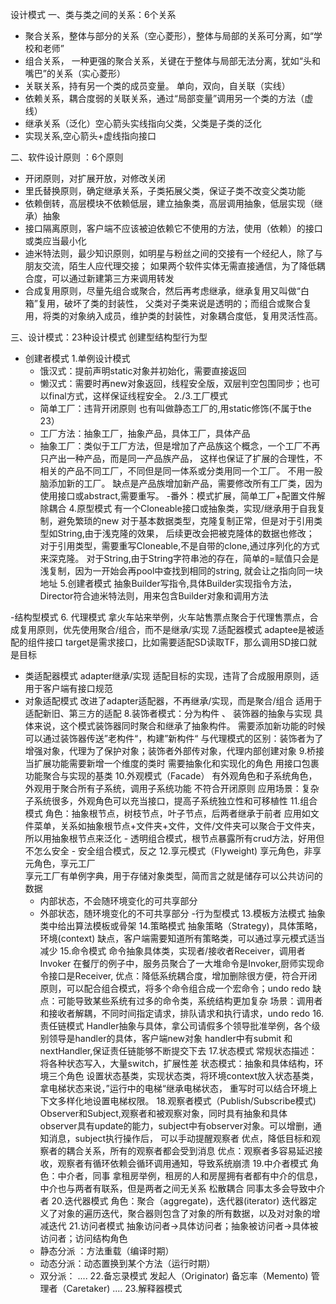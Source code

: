 设计模式
一、类与类之间的关系：6个关系
 - 聚合关系，整体与部分的关系（空心菱形），整体与局部的关系可分离，如“学校和老师”
 - 组合关系， 一种更强的聚合关系，关键在于整体与局部无法分离，犹如“头和嘴巴”的关系（实心菱形）
 - 关联关系，持有另一个类的成员变量。  单向，双向，自关联（实线）
 - 依赖关系，耦合度弱的关联关系，通过“局部变量”调用另一个类的方法（虚线）
 - 继承关系（泛化）空心箭头实线指向父类，父类是子类的泛化
 - 实现关系,空心箭头+虚线指向接口

二、软件设计原则 ：6个原则
 - 开闭原则，对扩展开放，对修改关闭
 - 里氏替换原则，确定继承关系，子类拓展父类，保证子类不改变父类功能
 - 依赖倒转，高层模块不依赖低层，建立抽象类，高层调用抽象，低层实现（继承）抽象
 - 接口隔离原则，客户端不应该被迫依赖它不使用的方法，使用（依赖）的接口或类应当最小化
 - 迪米特法则，最少知识原则，如明星与粉丝之间的交接有一个经纪人，除了与朋友交流，陌生人应代理交接；
   如果两个软件实体无需直接通信，为了降低耦合度，可以通过新建第三方来调用转发
 - 合成复用原则，尽量先组合或聚合，然后再考虑继承，继承复用又叫做“白箱”复用，破坏了类的封装性，
   父类对子类来说是透明的；而组合或聚合复用，将类的对象纳入成员，维护类的封装性，对象耦合度低，复用灵活性高。

三、设计模式：23种设计模式
创建型结构型行为型
- 创建者模式
  1.单例设计模式
   - 饿汉式：提前声明static对象并初始化，需要直接返回
   - 懒汉式：需要时再new对象返回，线程安全版，双层判空包围同步；也可以final方式，这样保证线程安全。
   2./3.工厂模式
   - 简单工厂：违背开闭原则  也有叫做静态工厂的,用static修饰(不属于the 23）
   - 工厂方法：抽象工厂，抽象产品，具体工厂，具体产品
   - 抽象工厂：类似于工厂方法，但是增加了产品族这个概念，一个工厂不再只产出一种产品，而是同一产品族产品，
    这样也保证了扩展的合理性，不相关的产品不同工厂，不同但是同一体系或分类用同一个工厂。
    不用一股脑添加新的工厂。
    缺点是产品族增加新产品，需要修改所有工厂类，因为使用接口或abstract,需要重写。
    -番外：模式扩展，简单工厂+配置文件解除耦合
   4.原型模式
   有一个Cloneable接口或抽象类，实现/继承用于自我复制，避免繁琐的new
   对于基本数据类型，克隆复制正常，但是对于引用类型如String,由于浅克隆的效果，
   后续更改会把被克隆体的数据也修改；
   对于引用类型，需要重写Cloneable,不是自带的clone,通过序列化的方式来深克隆。
   对于String,由于String字符串池的存在，简单的=赋值只会是浅复制，因为一开始会再pool中查找到相同的string,
   就会让之指向同一块地址
   5.创建者模式
   抽象Builder写指令,具体Builder实现指令方法，Director符合迪米特法则，用来包含Builder对象和调用方法

-结构型模式
   6. 代理模式
   拿火车站来举例，火车站售票点聚合于代理售票点，合成复用原则，优先使用聚合/组合，而不是继承/实现
   7.适配器模式
      adaptee是被适配的组件接口
      target是需求接口，比如需要适配SD读取TF，那么调用SD接口就是目标
   - 类适配器模式
    adapter继承/实现 适配目标的实现，违背了合成服用原则，适用于客户端有接口规范
   - 对象适配模式
    改进了adapter适配器，不再继承/实现，而是聚合/组合
    适用于适配新旧、第三方的适配
    8.装饰者模式：分为构件 、 装饰器的抽象与实现
    具体来说，这个模式装饰器同时聚合和继承了抽象构件。
    需要添加新功能的时候可以通过装饰器传送”老构件“，构建”新构件“
    与代理模式的区别：装饰者为了增强对象，代理为了保护对象；装饰者外部传对象，代理内部创建对象
    9.桥接
    当扩展功能需要新增一个维度的类时
    需要抽象化和实现化的角色
    用接口包裹功能聚合与实现的基类
   10.外观模式（Facade）
    有外观角色和子系统角色，外观用于聚合所有子系统，调用子系统功能
    不符合开闭原则
    应用场景：复杂子系统很多，外观角色可以充当接口，提高子系统独立性和可移植性
   11.组合模式
    角色：抽象根节点，树枝节点，叶子节点，后两者继承于前者
    应用如文件菜单，关系如抽象根节点+文件夹+文件，文件/文件夹可以聚合于文件夹，所以用抽象根节点来泛化
    - 透明组合模式，根节点暴露所有crud方法，好用但不怎么安全
    - 安全组合模式，反之
    12.享元模式（Flyweight)
     享元角色，非享元角色，享元工厂  
     享元工厂有单例字典，用于存储对象类型，简而言之就是储存可以公共访问的数据
     - 内部状态，不会随环境变化的可共享部分
     - 外部状态，随环境变化的不可共享部分
-行为型模式
    13.模板方法模式
     抽象类中给出算法模板或骨架
    14.策略模式
     抽象策略（Strategy)，具体策略，环境(context)
     缺点，客户端需要知道所有策略类，可以通过享元模式适当减少
    15.命令模式
     命令抽象具体类，实现者/接收者Receiver，调用者Invoker
     在餐厅的例子中，服务员聚合了一大堆命令是Invoker,厨师实现命令接口是Receiver,
    优点：降低系统耦合度，增加删除很方便，符合开闭原则，可以配合组合模式，将多个命令组合成一个宏命令；undo redo
    缺点：可能导致某些系统有过多的命令类，系统结构更加复杂
    场景：调用者和接收者解耦，不同时间指定请求，排队请求和执行请求，undo redo
    16.责任链模式
     Handler抽象与具体，拿公司请假多个领导批准举例，各个级别领导是handler的具体，客户端new对象
     handler中有submit 和 nextHandler,保证责任链能够不断提交下去
    17.状态模式
     常规状态描述：将各种状态写入，大量switch，扩展性差
     状态模式：抽象和具体结构，环境三个角色
     设置状态基类，实现状态类，将环境context放入状态基类，拿电梯状态来说，”运行中的电梯“继承电梯状态，
     重写时可以结合环境上下文多样化地设置电梯权限。
     18.观察者模式（Publish/Subscribe模式)
     Observer和Subject,观察者和被观察对象，同时具有抽象和具体
    observer具有update的能力，subject中有observer对象。可以增删，通知消息，subject执行操作后，
     可以手动提醒观察者
     优点，降低目标和观察者的耦合关系，所有的观察者都会受到消息
     优点：观察者多容易延迟接收，观察者有循环依赖会循环调用通知，导致系统崩溃
     19.中介者模式
     角色：中介者，同事
     拿租房举例，租房的人和房屋拥有者都有中介的信息，中介也与两者有联系，但是两者之间无关系
     松散耦合
     同事太多会导致中介者
     20.迭代器模式
     角色：聚合（aggregate)，迭代器(iterator)
     迭代器定义了对象的遍历迭代，聚合器则包含了对象的所有数据，以及对对象的增减迭代
     21.访问者模式
     抽象访问者->具体访问者；抽象被访问者->具体被访问者；访问结构角色
     - 静态分派 ：方法重载（编译时期）
     - 动态分派：动态置换到某个方法（运行时期）
     - 双分派：
     ....
    22.备忘录模式
    发起人（Originator)
    备忘率（Memento)
    管理者（Caretaker)
    ....
    23.解释器模式
     
     
     
    
   

